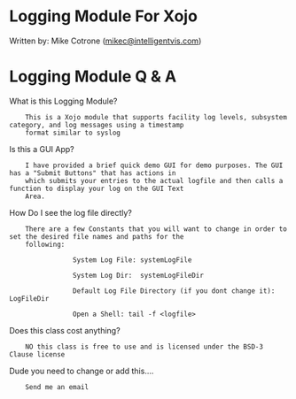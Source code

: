 Logging Module For Xojo
=======================

Written by: Mike Cotrone (mikec@intelligentvis.com)


Logging Module Q & A
===================
What is this Logging Module?
        
        This is a Xojo module that supports facility log levels, subsystem category, and log messages using a timestamp
        format similar to syslog

Is this a GUI App?
        
        I have provided a brief quick demo GUI for demo purposes. The GUI has a "Submit Buttons" that has actions in
        which submits your entries to the actual logfile and then calls a function to display your log on the GUI Text
        Area.
        
How Do I see the log file directly?
        
        There are a few Constants that you will want to change in order to set the desired file names and paths for the 
        following:
                    
                    System Log File: systemLogFile
                    
                    System Log Dir:  systemLogFileDir
                        
                    Default Log File Directory (if you dont change it): LogFileDir
                    
                    Open a Shell: tail -f <logfile>
                    
        
Does this class cost anything?
        
        NO this class is free to use and is licensed under the BSD-3 Clause license

Dude you need to change or add this....
        
        Send me an email
